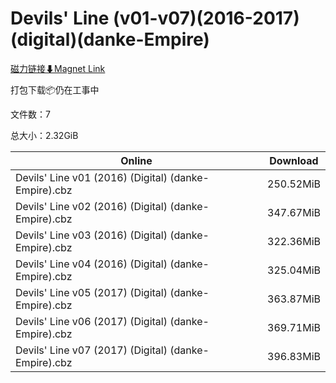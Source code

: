 # Devils' Line (v01-v07)(2016-2017)(digital)(danke-Empire)

[磁力链接⬇Magnet Link](magnet:?xt=urn:btih:c9b97f33bfc5da5f97572d981206713b336b5ba7&dn=Devils%27%20Line%20%28v01-v07%29%282016-2017%29%28digital%29%28danke-Empire%29)

打包下载📦仍在工事中

文件数：7

总大小：2.32GiB

Online | Download
--- | ---
Devils' Line v01 (2016) (Digital) (danke-Empire).cbz | 250.52MiB
Devils' Line v02 (2016) (Digital) (danke-Empire).cbz | 347.67MiB
Devils' Line v03 (2016) (Digital) (danke-Empire).cbz | 322.36MiB
Devils' Line v04 (2016) (Digital) (danke-Empire).cbz | 325.04MiB
Devils' Line v05 (2017) (Digital) (danke-Empire).cbz | 363.87MiB
Devils' Line v06 (2017) (Digital) (danke-Empire).cbz | 369.71MiB
Devils' Line v07 (2017) (Digital) (danke-Empire).cbz | 396.83MiB